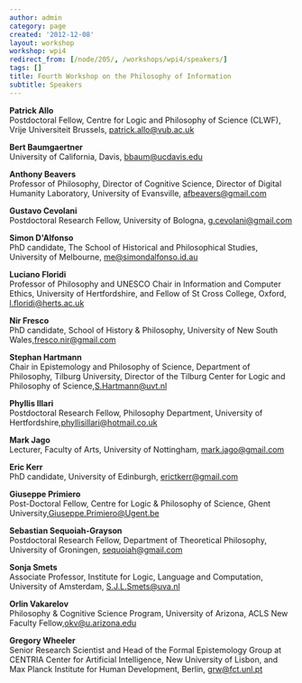 ```yaml
---
author: admin
category: page
created: '2012-12-08'
layout: workshop
workshop: wpi4
redirect_from: [/node/205/, /workshops/wpi4/speakers/]
tags: []
title: Fourth Workshop on the Philosophy of Information
subtitle: Speakers
---
```


 **Patrick Allo**  
Postdoctoral Fellow, Centre for Logic and Philosophy of Science (CLWF), Vrije
Universiteit Brussels, patrick.allo@vub.ac.uk

 **Bert Baumgaertner**  
University of California, Davis, bbaum@ucdavis.edu

 **Anthony Beavers**  
Professor of Philosophy, Director of Cognitive Science, Director of Digital
Humanity Laboratory, University of Evansville, afbeavers@gmail.com

 **Gustavo Cevolani**  
Postdoctoral Research Fellow, University of Bologna, g.cevolani@gmail.com

 **Simon D'Alfonso**  
PhD candidate, The School of Historical and Philosophical Studies, University
of Melbourne, me@simondalfonso.id.au

 **Luciano Floridi**  
Professor of Philosophy and UNESCO Chair in Information and Computer Ethics,
University of Hertfordshire, and Fellow of St Cross College, Oxford,
l.floridi@herts.ac.uk

 **Nir Fresco**  
PhD candidate, School of History & Philosophy, University of New South
Wales,fresco.nir@gmail.com

 **Stephan Hartmann**  
Chair in Epistemology and Philosophy of Science, Department of Philosophy,
Tilburg University, Director of the Tilburg Center for Logic and Philosophy of
Science,S.Hartmann@uvt.nl

 **Phyllis Illari**  
Postdoctoral Research Fellow, Philosophy Department, University of
Hertfordshire,phyllisillari@hotmail.co.uk

 **Mark Jago**  
Lecturer, Faculty of Arts, University of Nottingham, mark.jago@gmail.com

 **Eric Kerr**  
PhD candidate, University of Edinburgh, erictkerr@gmail.com

 **Giuseppe Primiero**  
Post-Doctoral Fellow, Centre for Logic & Philosophy of Science, Ghent
University,Giuseppe.Primiero@Ugent.be

 **Sebastian Sequoiah-Grayson**  
Postdoctoral Research Fellow, Department of Theoretical Philosophy, University
of Groningen, sequoiah@gmail.com

 **Sonja Smets**  
Associate Professor, Institute for Logic, Language and Computation, University
of Amsterdam, S.J.L.Smets@uva.nl

 **Orlin Vakarelov**  
Philosophy & Cognitive Science Program, University of Arizona, ACLS New
Faculty Fellow,okv@u.arizona.edu

 **Gregory Wheeler**  
Senior Research Scientist and Head of the Formal Epistemology Group at CENTRIA
Center for Artificial Intelligence, New University of Lisbon, and Max Planck
Institute for Human Development, Berlin, grw@fct.unl.pt




